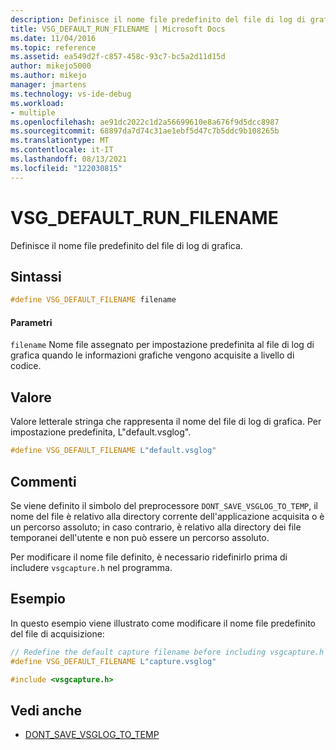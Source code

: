 ```yaml
---
description: Definisce il nome file predefinito del file di log di grafica.
title: VSG_DEFAULT_RUN_FILENAME | Microsoft Docs
ms.date: 11/04/2016
ms.topic: reference
ms.assetid: ea549d2f-c857-458c-93c7-bc5a2d11d15d
author: mikejo5000
ms.author: mikejo
manager: jmartens
ms.technology: vs-ide-debug
ms.workload:
- multiple
ms.openlocfilehash: ae91dc2022c1d2a56699610e8a676f9d5dcc8987
ms.sourcegitcommit: 68897da7d74c31ae1ebf5d47c7b5ddc9b108265b
ms.translationtype: MT
ms.contentlocale: it-IT
ms.lasthandoff: 08/13/2021
ms.locfileid: "122030815"
---
```

# <a name="vsg_default_run_filename"></a>VSG_DEFAULT_RUN_FILENAME
Definisce il nome file predefinito del file di log di grafica.

## <a name="syntax"></a>Sintassi

```C++
#define VSG_DEFAULT_FILENAME filename
```

#### <a name="parameters"></a>Parametri
 `filename` Nome file assegnato per impostazione predefinita al file di log di grafica quando le informazioni grafiche vengono acquisite a livello di codice.

## <a name="value"></a>Valore
 Valore letterale stringa che rappresenta il nome del file di log di grafica. Per impostazione predefinita, L"default.vsglog".

```C++
#define VSG_DEFAULT_FILENAME L"default.vsglog"
```

## <a name="remarks"></a>Commenti
 Se viene definito il simbolo del preprocessore `DONT_SAVE_VSGLOG_TO_TEMP`, il nome del file è relativo alla directory corrente dell'applicazione acquisita o è un percorso assoluto; in caso contrario, è relativo alla directory dei file temporanei dell'utente e non può essere un percorso assoluto.

 Per modificare il nome file definito, è necessario ridefinirlo prima di includere `vsgcapture.h` nel programma.

## <a name="example"></a>Esempio
 In questo esempio viene illustrato come modificare il nome file predefinito del file di acquisizione:

```C++
// Redefine the default capture filename before including vsgcapture.h
#define VSG_DEFAULT_FILENAME L"capture.vsglog"

#include <vsgcapture.h>
```

## <a name="see-also"></a>Vedi anche
- [DONT_SAVE_VSGLOG_TO_TEMP](dont-save-vsglog-to-temp.md)
